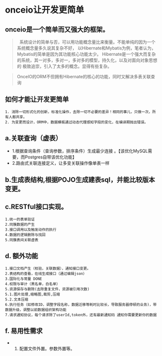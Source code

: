 
# onceio让开发更简单

## onceio是一个简单而又强大的框架。
>&nbsp; 系统设计的简单与否，可以用功能概念量比来衡量。不能单纯的因为一个系统概念量多久说其复杂不好，
以Hibernate和Mybatis为例，笔者认为，Mybatis的简单是因为其功能核心功能太少。
Hibernate是一个强大而复杂的系统，其一对多，多对一，多对多的模型，持久化，以及对面向对象思想的
极致追崇，引入了太多的概念。显得有些复杂。

> OnceIO的ORM不但拥有Hibernate的核心的功能，同时又解决多表关联查询

## 如何才能让开发更简单
	1. 消除一切形式化的创新，标准化操作，去除一切不必要的差异！相同的事儿，只做一次，所有人都共享。
	2. 为变更而设计，ORM中，数据模板通过动态代理感知字段的变化，在编译期抛出错误。


## a.关联查询（虚表）
* 1.根据查询条件（查询参数，排序条件）生成最少连接 。【该优化MySQL需要，而Postgres自带该优化功能】
* 2.路由式关联连接定义，让多变关联操作像单表一样

## b.生成表结构,根据POJO生成建表sql，并能比较版本变更。

## c.RESTful接口实现。
	1.统一的表单验证
	2.同簇数据的产生
	3.接口调用以及触发动作的执行
	4.数据的逻辑删除与找回
	5.同簇表间关联虚表
 	
## d. 额外功能
	1.接口文档产生（校验，关联数据），通知接口变更。
	2.表结构的查看，在线生成接口（通过编辑json）
	3.国际化与常量 DONE
	4.权限与审计（黑名单，白名单）
	5.资源保存与删除(去除重复文件，资源被引用次数)
	5.1.图片处理,缩略图,裁剪,压缩
	5.2.文本压缩
	6.执行任务（如修改ID，调整字段名称，数据迁移等耗时比较长，导致服务器停顿的业务)，带数据升级，调整以前数据组织架构功能
	7.请求通知协议，每个请求除了userId,token外，还有最新通知码 通知你需要更新你的数据
 
 ## f. 易用性需求
 * 1. 配置文件外置。参数外置等。
 
 
